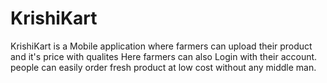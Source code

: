 # KrishiKart
KrishiKart is a Mobile application where farmers can upload their product and it's price with qualites
Here farmers can also Login with their account.
people can easily order fresh product at low cost without any middle man.